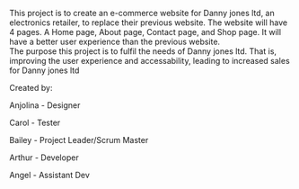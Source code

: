 This project is to create an e-commerce website for Danny jones ltd, an electronics retailer, to replace their previous website. The website will have 4 pages. A Home page, About page, Contact page, and Shop page. It will have a better user experience than the previous website.  
The purpose this project is to fulfil the needs of Danny jones ltd. That is, improving the user experience and accessability, leading to increased sales for Danny jones ltd  

Created by:  

Anjolina - Designer  

Carol - Tester 

Bailey - Project Leader/Scrum Master

Arthur - Developer

Angel - Assistant Dev
